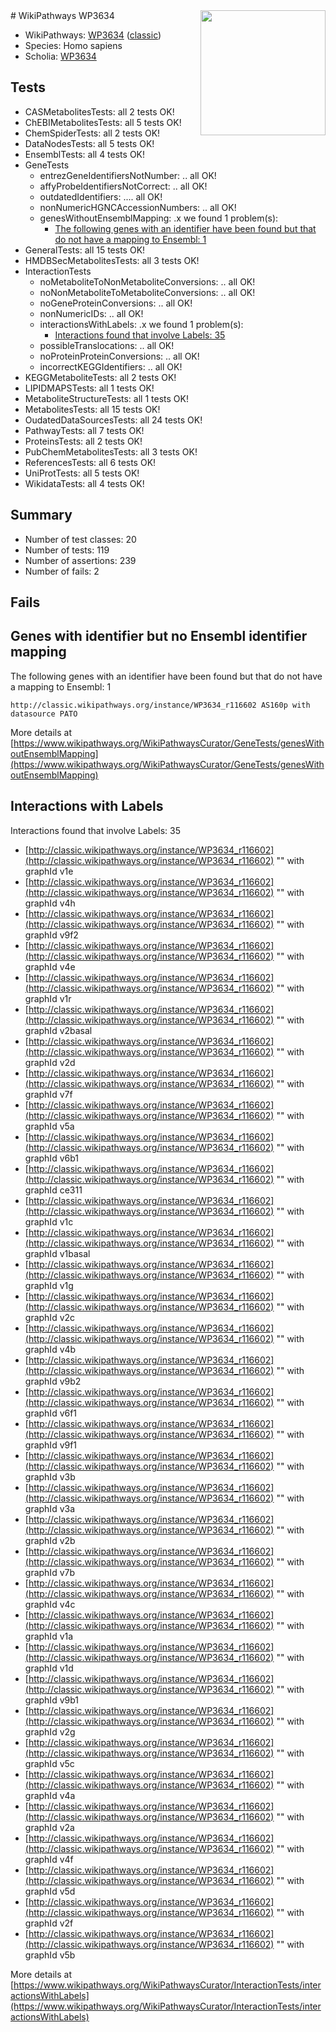 <img style="float: right; width: 200px" src="https://upload.wikimedia.org/wikipedia/commons/thumb/8/83/Wplogo_with_text_500.png/640px-Wplogo_with_text_500.png" />
# WikiPathways WP3634

* WikiPathways: [WP3634](https://wikipathways.org/pathways/WP3634) ([classic](https://classic.wikipathways.org/instance/WP3634))
* Species: Homo sapiens
* Scholia: [WP3634](https://scholia.toolforge.org/wikipathways/WP3634)
## Tests
* CASMetabolitesTests: all 2 tests OK!
* ChEBIMetabolitesTests: all 5 tests OK!
* ChemSpiderTests: all 2 tests OK!
* DataNodesTests: all 5 tests OK!
* EnsemblTests: all 4 tests OK!
* GeneTests
    * entrezGeneIdentifiersNotNumber: .. all OK!
    * affyProbeIdentifiersNotCorrect: .. all OK!
    * outdatedIdentifiers: .... all OK!
    * nonNumericHGNCAccessionNumbers: .. all OK!
    * genesWithoutEnsemblMapping: .x we found 1 problem(s):
        * [The following genes with an identifier have been found but that do not have a mapping to Ensembl: 1](#40286d83)
* GeneralTests: all 15 tests OK!
* HMDBSecMetabolitesTests: all 3 tests OK!
* InteractionTests
    * noMetaboliteToNonMetaboliteConversions: .. all OK!
    * noNonMetaboliteToMetaboliteConversions: .. all OK!
    * noGeneProteinConversions: .. all OK!
    * nonNumericIDs: .. all OK!
    * interactionsWithLabels: .x we found 1 problem(s):
        * [Interactions found that involve Labels: 35](#fe97a8fb)
    * possibleTranslocations: .. all OK!
    * noProteinProteinConversions: .. all OK!
    * incorrectKEGGIdentifiers: .. all OK!
* KEGGMetaboliteTests: all 2 tests OK!
* LIPIDMAPSTests: all 1 tests OK!
* MetaboliteStructureTests: all 1 tests OK!
* MetabolitesTests: all 15 tests OK!
* OudatedDataSourcesTests: all 24 tests OK!
* PathwayTests: all 7 tests OK!
* ProteinsTests: all 2 tests OK!
* PubChemMetabolitesTests: all 3 tests OK!
* ReferencesTests: all 6 tests OK!
* UniProtTests: all 5 tests OK!
* WikidataTests: all 4 tests OK!


## Summary

* Number of test classes: 20
* Number of tests: 119
* Number of assertions: 239
* Number of fails: 2

## Fails

<a name="40286d83" />

## Genes with identifier but no Ensembl identifier mapping

The following genes with an identifier have been found but that do not have a mapping to Ensembl: 1
```
http://classic.wikipathways.org/instance/WP3634_r116602 AS160p with datasource PATO
```

More details at [https://www.wikipathways.org/WikiPathwaysCurator/GeneTests/genesWithoutEnsemblMapping](https://www.wikipathways.org/WikiPathwaysCurator/GeneTests/genesWithoutEnsemblMapping)

<a name="fe97a8fb" />

## Interactions with Labels

Interactions found that involve Labels: 35

* [http://classic.wikipathways.org/instance/WP3634_r116602](http://classic.wikipathways.org/instance/WP3634_r116602) "" with graphId v1e
* [http://classic.wikipathways.org/instance/WP3634_r116602](http://classic.wikipathways.org/instance/WP3634_r116602) "" with graphId v4h
* [http://classic.wikipathways.org/instance/WP3634_r116602](http://classic.wikipathways.org/instance/WP3634_r116602) "" with graphId v9f2
* [http://classic.wikipathways.org/instance/WP3634_r116602](http://classic.wikipathways.org/instance/WP3634_r116602) "" with graphId v4e
* [http://classic.wikipathways.org/instance/WP3634_r116602](http://classic.wikipathways.org/instance/WP3634_r116602) "" with graphId v1r
* [http://classic.wikipathways.org/instance/WP3634_r116602](http://classic.wikipathways.org/instance/WP3634_r116602) "" with graphId v2basal
* [http://classic.wikipathways.org/instance/WP3634_r116602](http://classic.wikipathways.org/instance/WP3634_r116602) "" with graphId v2d
* [http://classic.wikipathways.org/instance/WP3634_r116602](http://classic.wikipathways.org/instance/WP3634_r116602) "" with graphId v7f
* [http://classic.wikipathways.org/instance/WP3634_r116602](http://classic.wikipathways.org/instance/WP3634_r116602) "" with graphId v5a
* [http://classic.wikipathways.org/instance/WP3634_r116602](http://classic.wikipathways.org/instance/WP3634_r116602) "" with graphId v6b1
* [http://classic.wikipathways.org/instance/WP3634_r116602](http://classic.wikipathways.org/instance/WP3634_r116602) "" with graphId ce311
* [http://classic.wikipathways.org/instance/WP3634_r116602](http://classic.wikipathways.org/instance/WP3634_r116602) "" with graphId v1c
* [http://classic.wikipathways.org/instance/WP3634_r116602](http://classic.wikipathways.org/instance/WP3634_r116602) "" with graphId v1basal
* [http://classic.wikipathways.org/instance/WP3634_r116602](http://classic.wikipathways.org/instance/WP3634_r116602) "" with graphId v1g
* [http://classic.wikipathways.org/instance/WP3634_r116602](http://classic.wikipathways.org/instance/WP3634_r116602) "" with graphId v2c
* [http://classic.wikipathways.org/instance/WP3634_r116602](http://classic.wikipathways.org/instance/WP3634_r116602) "" with graphId v4b
* [http://classic.wikipathways.org/instance/WP3634_r116602](http://classic.wikipathways.org/instance/WP3634_r116602) "" with graphId v9b2
* [http://classic.wikipathways.org/instance/WP3634_r116602](http://classic.wikipathways.org/instance/WP3634_r116602) "" with graphId v6f1
* [http://classic.wikipathways.org/instance/WP3634_r116602](http://classic.wikipathways.org/instance/WP3634_r116602) "" with graphId v9f1
* [http://classic.wikipathways.org/instance/WP3634_r116602](http://classic.wikipathways.org/instance/WP3634_r116602) "" with graphId v3b
* [http://classic.wikipathways.org/instance/WP3634_r116602](http://classic.wikipathways.org/instance/WP3634_r116602) "" with graphId v3a
* [http://classic.wikipathways.org/instance/WP3634_r116602](http://classic.wikipathways.org/instance/WP3634_r116602) "" with graphId v2b
* [http://classic.wikipathways.org/instance/WP3634_r116602](http://classic.wikipathways.org/instance/WP3634_r116602) "" with graphId v7b
* [http://classic.wikipathways.org/instance/WP3634_r116602](http://classic.wikipathways.org/instance/WP3634_r116602) "" with graphId v4c
* [http://classic.wikipathways.org/instance/WP3634_r116602](http://classic.wikipathways.org/instance/WP3634_r116602) "" with graphId v1a
* [http://classic.wikipathways.org/instance/WP3634_r116602](http://classic.wikipathways.org/instance/WP3634_r116602) "" with graphId v1d
* [http://classic.wikipathways.org/instance/WP3634_r116602](http://classic.wikipathways.org/instance/WP3634_r116602) "" with graphId v9b1
* [http://classic.wikipathways.org/instance/WP3634_r116602](http://classic.wikipathways.org/instance/WP3634_r116602) "" with graphId v2g
* [http://classic.wikipathways.org/instance/WP3634_r116602](http://classic.wikipathways.org/instance/WP3634_r116602) "" with graphId v5c
* [http://classic.wikipathways.org/instance/WP3634_r116602](http://classic.wikipathways.org/instance/WP3634_r116602) "" with graphId v4a
* [http://classic.wikipathways.org/instance/WP3634_r116602](http://classic.wikipathways.org/instance/WP3634_r116602) "" with graphId v2a
* [http://classic.wikipathways.org/instance/WP3634_r116602](http://classic.wikipathways.org/instance/WP3634_r116602) "" with graphId v4f
* [http://classic.wikipathways.org/instance/WP3634_r116602](http://classic.wikipathways.org/instance/WP3634_r116602) "" with graphId v5d
* [http://classic.wikipathways.org/instance/WP3634_r116602](http://classic.wikipathways.org/instance/WP3634_r116602) "" with graphId v2f
* [http://classic.wikipathways.org/instance/WP3634_r116602](http://classic.wikipathways.org/instance/WP3634_r116602) "" with graphId v5b


More details at [https://www.wikipathways.org/WikiPathwaysCurator/InteractionTests/interactionsWithLabels](https://www.wikipathways.org/WikiPathwaysCurator/InteractionTests/interactionsWithLabels)


